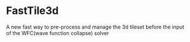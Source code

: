 # FastTile3d
A new fast way to pre-process and manage the 3d tileset before the input of the WFC(wave function collapse) solver
